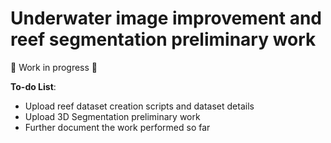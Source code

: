 # Underwater image improvement and reef segmentation preliminary work

🚧 Work in progress 🚧

**To-do List**:
- Upload reef dataset creation scripts and dataset details
- Upload 3D Segmentation preliminary work
- Further document the work performed so far

